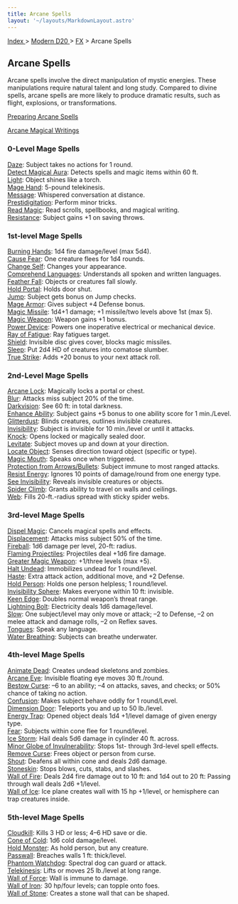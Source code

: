 ```yaml
---
title: Arcane Spells
layout: '~/layouts/MarkdownLayout.astro'
---
```


[ Index ](/) > [ Modern D20 ](/modern.d20.srd) > [FX](/modern.d20.srd/fx) > Arcane Spells

## Arcane Spells

Arcane spells involve the direct manipulation of mystic energies. These
manipulations require natural talent and long study. Compared to divine
spells, arcane spells are more likely to produce dramatic results, such as
flight, explosions, or transformations.

[Preparing Arcane Spells](/modern.d20.srd/fx/preparing.arcane.spells)

[Arcane Magical Writings](/modern.d20.srd/fx/arcane.magical.writings)

### 0-Level Mage Spells

[Daze](/modern.d20.srd/fx/daze): Subject takes no actions for 1 round.  
[Detect Magical Aura](/modern.d20.srd/fx/detect.magical.aura): Detects spells
and magic items within 60 ft.  
[Light](/modern.d20.srd/fx/light): Object shines like a torch.  
[Mage Hand](/modern.d20.srd/fx/mage.hand): 5-pound telekinesis.  
[Message](/modern.d20.srd/fx/message): Whispered conversation at distance.  
[Prestidigitation](/modern.d20.srd/fx/prestidigitation): Perform minor tricks.  
[Read Magic](/modern.d20.srd/fx/read.magic): Read scrolls, spellbooks, and
magical writing.  
[Resistance](/modern.d20.srd/fx/resistance): Subject gains +1 on saving
throws.

### 1st-level Mage Spells

[Burning Hands](/modern.d20.srd/fx/burning.hands): 1d4 fire damage/level (max
5d4).  
[Cause Fear](/modern.d20.srd/fx/cause.fear): One creature flees for 1d4
rounds.  
[Change Self](/modern.d20.srd/fx/change.self): Changes your appearance.  
[Comprehend Languages](/modern.d20.srd/fx/comprehend.languages): Understands
all spoken and written languages.  
[Feather Fall](/modern.d20.srd/fx/feather.fall): Objects or creatures fall
slowly.  
[Hold Portal](/modern.d20.srd/fx/hold.portal): Holds door shut.  
[Jump](/modern.d20.srd/fx/jump): Subject gets bonus on Jump checks.  
[Mage Armor](/modern.d20.srd/fx/mage.armor): Gives subject +4 Defense bonus.  
[Magic Missile](/modern.d20.srd/fx/magic.missile): 1d4+1 damage; +1
missile/two levels above 1st (max 5).  
[Magic Weapon](/modern.d20.srd/fx/magic.weapon): Weapon gains +1 bonus.  
[Power Device](/modern.d20.srd/fx/power.device): Powers one inoperative
electrical or mechanical device.  
[Ray of Fatigue](/modern.d20.srd/fx/ray.of.fatigue): Ray fatigues target.  
[Shield](/modern.d20.srd/fx/shield): Invisible disc gives cover, blocks magic
missiles.  
[Sleep](/modern.d20.srd/fx/sleep): Put 2d4 HD of creatures into comatose
slumber.  
[True Strike](/modern.d20.srd/fx/true.strike): Adds +20 bonus to your next
attack roll.

### 2nd-Level Mage Spells

[Arcane Lock](/modern.d20.srd/fx/arcane.lock): Magically locks a portal or
chest.  
[Blur](/modern.d20.srd/fx/blur): Attacks miss subject 20% of the time.  
[Darkvision](/modern.d20.srd/fx/darkvision): See 60 ft: in total darkness.  
[Enhance Ability](/modern.d20.srd/fx/enhance.ability): Subject gains +5 bonus
to one ability score for 1 min./Level.  
[Glitterdust](/modern.d20.srd/fx/glitterdust): Blinds creatures, outlines
invisible creatures.  
[Invisibility](/modern.d20.srd/fx/invisibility): Subject is invisible for 10
min./level or until it attacks.  
[Knock](/modern.d20.srd/fx/knock): Opens locked or magically sealed door.  
[Levitate](/modern.d20.srd/fx/levitate): Subject moves up and down at your
direction.  
[Locate Object](/modern.d20.srd/fx/locate.object): Senses direction toward
object (specific or type).  
[Magic Mouth](/modern.d20.srd/fx/magic.mouth): Speaks once when triggered.  
[Protection from Arrows/Bullets](/modern.d20.srd/fx/protection.from.arrows.bullets): Subject
immune to most ranged attacks.  
[Resist Energy](/modern.d20.srd/fx/resist.energy): Ignores 10 points of
damage/round from one energy type.  
[See Invisibility](/modern.d20.srd/fx/see.invisibility): Reveals invisible
creatures or objects.  
[Spider Climb](/modern.d20.srd/fx/spider.climb): Grants ability to travel on
walls and ceilings.  
[Web](/modern.d20.srd/fx/web): Fills 20-ft.-radius spread with sticky spider
webs.

### 3rd-level Mage Spells

[Dispel Magic](/modern.d20.srd/fx/dispel.magic): Cancels magical spells and
effects.  
[Displacement](/modern.d20.srd/fx/displacement): Attacks miss subject 50% of
the time.  
[Fireball](/modern.d20.srd/fx/fireball): 1d6 damage per level, 20-ft: radius.  
[Flaming Projectiles](/modern.d20.srd/fx/flaming.projectiles): Projectiles
deal +1d6 fire damage.  
[Greater Magic Weapon](/modern.d20.srd/fx/greater.magic.weapon): +1/three
levels (max +5).  
[Halt Undead](/modern.d20.srd/fx/halt.undead): Immobilizes undead for 1
round/level.  
[Haste](/modern.d20.srd/fx/haste): Extra attack action, additional move, and
+2 Defense.  
[Hold Person](/modern.d20.srd/fx/hold.person): Holds one person helpless; 1
round/level.  
[Invisibility Sphere](/modern.d20.srd/fx/invisibility): Makes everyone within
10 ft: invisible.  
[Keen Edge](/modern.d20.srd/fx/keen.edge): Doubles normal weapon’s threat
range.  
[Lightning Bolt](/modern.d20.srd/fx/lightning.bolt): Electricity deals 1d6
damage/level.  
[Slow](/modern.d20.srd/fx/slow): One subject/level may only move or attack; –2
to Defense, –2 on melee attack and damage rolls, –2 on Reflex saves.  
[Tongues](/modern.d20.srd/fx/tongues): Speak any language.  
[Water Breathing](/modern.d20.srd/fx/water.breathing): Subjects can breathe
underwater.

### 4th-level Mage Spells

[Animate Dead](/modern.d20.srd/fx/animate.dead): Creates undead skeletons and
zombies.  
[Arcane Eye](/modern.d20.srd/fx/arcane.eye): Invisible floating eye moves 30
ft./round.  
[Bestow Curse](/modern.d20.srd/fx/bestow.curse): –6 to an ability; –4 on
attacks, saves, and checks; or 50% chance of taking no action.  
[Confusion](/modern.d20.srd/fx/confusion): Makes subject behave oddly for 1
round/Level.  
[Dimension Door](/modern.d20.srd/fx/dimension.door): Teleports you and up to
50 lb./level.  
[Energy Trap](/modern.d20.srd/fx/energy.trap): Opened object deals 1d4
+1/level damage of given energy type.  
[Fear](/modern.d20.srd/fx/fear): Subjects within cone flee for 1 round/level.  
[Ice Storm](/modern.d20.srd/fx/ice.storm): Hail deals 5d6 damage in cylinder
40 ft. across.  
[Minor Globe of Invulnerability](/modern.d20.srd/fx/minor.globe.of.invulnerability): Stops
1st- through 3rd-level spell effects.  
[Remove Curse](/modern.d20.srd/fx/remove.curse): Frees object or person from
curse.  
[Shout](/modern.d20.srd/fx/shout): Deafens all within cone and deals 2d6
damage.  
[Stoneskin](/modern.d20.srd/fx/stoneskin): Stops blows, cuts, stabs, and
slashes.  
[Wall of Fire](/modern.d20.srd/fx/wall.of.fire): Deals 2d4 fire damage out to
10 ft: and 1d4 out to 20 ft: Passing through wall deals 2d6 +1/level.  
[Wall of Ice](/modern.d20.srd/fx/wall.of.ice): Ice plane creates wall with 15
hp +1/level, or hemisphere can trap creatures inside.

### 5th-level Mage Spells

[Cloudkill](/modern.d20.srd/fx/cloudkill): Kills 3 HD or less; 4–6 HD save or
die.  
[Cone of Cold](/modern.d20.srd/fx/cone.of.cold): 1d6 cold damage/level.  
[Hold Monster](/modern.d20.srd/fx/hold.monster): As hold person, but any
creature.  
[Passwall](/modern.d20.srd/fx/passwall): Breaches walls 1 ft: thick/level.  
[Phantom Watchdog](/modern.d20.srd/fx/phantom.watchdog): Spectral dog can
guard or attack.  
[Telekinesis](/modern.d20.srd/fx/telekinesis): Lifts or moves 25 lb./level at
long range.  
[Wall of Force](/modern.d20.srd/fx/wall.of.force): Wall is immune to damage.  
[Wall of Iron](/modern.d20.srd/fx/wall.of.iron): 30 hp/four levels; can topple
onto foes.  
[Wall of Stone](/modern.d20.srd/fx/wall.of.stone): Creates a stone wall that
can be shaped.


